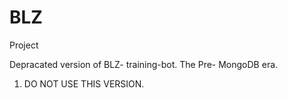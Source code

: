 # BLZ
Project


Depracated version of BLZ- training-bot. The Pre- MongoDB era. 

1. DO NOT USE THIS VERSION. 
